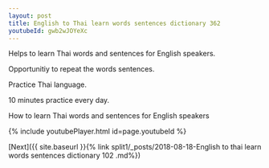 ```yaml
---
layout: post
title: English to Thai learn words sentences dictionary 362 
youtubeId: gwb2wJOYeXc
---
```

 
 
Helps to learn Thai words and sentences for English speakers.

Opportunitiy to repeat the words sentences. 

Practice Thai language. 
 
10 minutes practice every day. 
 
How to learn Thai words and sentences for English speakers 
 
{% include youtubePlayer.html id=page.youtubeId %}
 
 
[Next]({{ site.baseurl }}{% link  split1/_posts/2018-08-18-English to thai learn words sentences dictionary 102 .md%})
 
